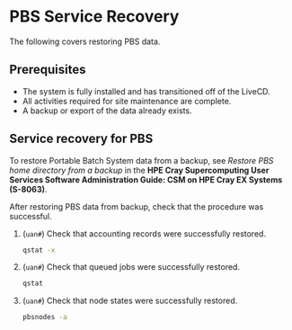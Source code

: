 # PBS Service Recovery

The following covers restoring PBS data.

## Prerequisites

- The system is fully installed and has transitioned off of the LiveCD.
- All activities required for site maintenance are complete.
- A backup or export of the data already exists.

## Service recovery for PBS

To restore Portable Batch System data from a backup, see *Restore PBS home directory from a backup* in the
**HPE Cray Supercomputing User Services Software Administration Guide: CSM on HPE Cray EX Systems (S-8063)**.

After restoring PBS data from backup, check that the procedure was successful.

1. (`uan#`) Check that accounting records were successfully restored.

   ```bash
   qstat -x
   ```

1. (`uan#`) Check that queued jobs were successfully restored.

   ```bash
   qstat
   ```

1. (`uan#`) Check that node states were successfully restored.

   ```bash
   pbsnodes -a
   ```
